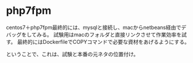 # php7fpm
centos7＋php7fpm最終的には、mysqlと接続し、macからnetbeans経由でデバッグをしてみる。
試験用はmacのフォルダと直接リンクさせて作業効率を試す。
最終的にはDockerfileでCOPYコマンドで必要な資材をあげるようにする。

ということで、これは、試験と本番の元ネタの位置付け。

